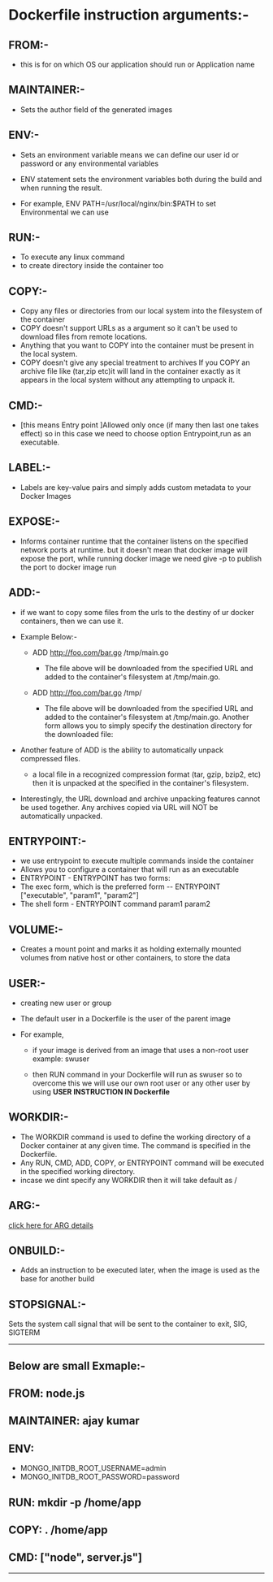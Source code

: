 # Dockerfile instruction arguments:-



## FROM:- 
  * this is for on which OS our application should run or Application name 

## MAINTAINER:-
  * Sets the author field of the generated images

## ENV:- 
  * Sets an environment variable means we can define our user id or password or any environmental variables

*  ENV statement sets the environment variables both during the build and when running the result.

* For example, ENV PATH=/usr/local/nginx/bin:$PATH
to set Environmental we can use

## RUN:-
  * To execute any linux command 
  * to create directory inside the container too

## COPY:-
 * Copy any files or directories from our local system into the filesystem of the container 
 * COPY doesn't support URLs as a <src> argument so it can't be used to download files from remote locations.
 * Anything that you want to COPY into the container must be present in the local system.
 * COPY doesn't give any special treatment to archives
 If you COPY an archive file like (tar,zip etc)it will land in the container exactly as it appears in the local system without any attempting to unpack it.

## CMD:- 
* [this means Entry point ]Allowed only once (if many then last one takes effect) so in this case we need to choose option Entrypoint,run as an executable. 

## LABEL:-
  * Labels are key-value pairs and simply adds custom metadata to your Docker Images


## EXPOSE:-
 * Informs container runtime that the container listens on the specified network ports at runtime. but it doesn't mean that docker image will expose 
         the port, while running docker image we need give -p to publish the port to docker image run  

## ADD:-
* if we want to copy some files from the urls to the destiny of ur docker containers, then we can use it.
* Example Below:-

   * ADD http://foo.com/bar.go /tmp/main.go
 
     * The file above will be downloaded from the specified URL and added to the container's filesystem at /tmp/main.go.

  * ADD http://foo.com/bar.go /tmp/    

    * The file above will be downloaded from the specified URL and added to the container's filesystem at /tmp/main.go. Another form allows you to simply specify the destination directory for the downloaded file:

* Another feature of ADD is the ability to automatically unpack compressed files.

    * a local file in a recognized compression format (tar, gzip, bzip2, etc) then it is unpacked at the specified <dest> in the container's filesystem.

* Interestingly, the URL download and archive unpacking features cannot be used together. Any archives copied via URL will NOT be automatically unpacked.    


## ENTRYPOINT:-
* we use entrypoint to execute multiple commands inside the container 
*  Allows you to configure a container that will run as an executable
* ENTRYPOINT - ENTRYPOINT has two forms:
* The exec form, which is the preferred form --  ENTRYPOINT ["executable", "param1", "param2"]
* The shell form - ENTRYPOINT command param1 param2
         
## VOLUME:-  
* Creates a mount point and marks it as holding externally mounted volumes from native host or other containers, to store the data 

## USER:-
 * creating new user or group
* The default user in a Dockerfile is the user of the parent image
* For example,
    
    * if your image is derived from an image that uses a non-root user example: swuser

    * then RUN command in your Dockerfile will run as swuser so to overcome this we will use our own root user or any other user by using **USER INSTRUCTION IN Dockerfile**


## WORKDIR:- 

* The WORKDIR command is used to define the working directory of a Docker container at any given time. The command is specified in the Dockerfile.
* Any RUN, CMD, ADD, COPY, or ENTRYPOINT command will be executed in the specified working directory.
* incase we dint specify any WORKDIR then it will take default as / 

##  ARG:- 
[click here for ARG details](https://devops4solutions.com/docker-difference-between-arg-and-env/)


## ONBUILD:-
 * Adds an instruction to be executed later, when the image is used as the base for another build

## STOPSIGNAL:-
 Sets the system call signal that will be sent to the container to exit, SIG<NAME>, SIGTERM 


---

## Below are small Exmaple:-

## FROM: node.js

## MAINTAINER: ajay kumar

## ENV: 
- MONGO_INITDB_ROOT_USERNAME=admin
- MONGO_INITDB_ROOT_PASSWORD=password
 
## RUN: mkdir -p /home/app

## COPY: . /home/app

## CMD: ["node", server.js"]

---
